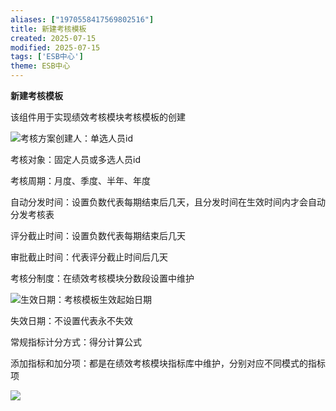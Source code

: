 ```yaml
---
aliases: ["1970558417569802516"]
title: 新建考核模板
created: 2025-07-15
modified: 2025-07-15
tags: ['ESB中心']
theme: ESB中心
---
```


**新建考核模板**

该组件用于实现绩效考核模块考核模板的创建

![](f2d123e627e242abcaac99a624af8458.jpg)考核方案创建人：单选人员id

考核对象：固定人员或多选人员id

考核周期：月度、季度、半年、年度

自动分发时间：设置负数代表每期结束后几天，且分发时间在生效时间内才会自动分发考核表

评分截止时间：设置负数代表每期结束后几天

审批截止时间：代表评分截止时间后几天

考核分制度：在绩效考核模块分数段设置中维护

![](386e1df51cb225f5d0c46a0938c823fc.jpg)生效日期：考核模板生效起始日期

失效日期：不设置代表永不失效

常规指标计分方式：得分计算公式

添加指标和加分项：都是在绩效考核模块指标库中维护，分别对应不同模式的指标项

![](9afa8b39496a1959ce321f00f94e26dd.jpg)